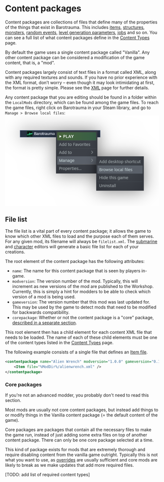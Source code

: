 # Content packages

Content packages are collections of files that define many of the properties of the things that exist in Barotrauma. This includes [items](../ContentTypes/Item.md), [structures](../ContentTypes/Structure.md), [monsters](../ContentTypes/Character.md), [random events](../ContentTypes/RandomEvents.md), [level generation parameters](../ContentTypes/LevelGenerationParameters.md), [jobs](../ContentTypes/Jobs.md) and so on. You can see a full list of what content packages define in the [Content Types](ContentTypes.md) page.

By default the game uses a single content package called "Vanilla". Any other content package can be considered a modification of the game content, that is, a "mod".

Content packages largely consist of text files in a format called XML, along with any required textures and sounds. If you have no prior experience with the XML format, don’t worry – even though it may look intimidating at first, the format is pretty simple. Please see the [XML](XML.md) page for further details.

Any content package that you are editing should be found in a folder within the `LocalMods` directory, which can be found among the game files. To reach the game files, right click on Barotrauma in your Steam library, and go to `Manage > Browse local files`:
![](img/BrowseLocalFiles.png)

## File list

The file list is a vital part of every content package; it allows the game to know which other XML files to load and the purpose each of them serves. For any given mod, its filename will always be `filelist.xml`. The [submarine](../Editors/SubmarineEditor.md) and [character](../Editors/CharacterEditor.md) editors will generate a basic file list for each of your creations.

The root element of the content package has the following attributes:
- `name`: The name for this content package that is seen by players in-game.
- `modversion`: The version number of the mod. Typically, this will increment as new versions of the mod are published to the Workshop. Currently, this is simply a hint for modders to be able to check which version of a mod is being used.
- `gameversion`: The version number that this mod was last updated for. This may be used by the game to detect mods that need to be modified for backwards compatibility.
- `corepackage`: Whether or not the content package is a "core" package, [described in a separate section](#core-packages).

This root element then has a child element for each content XML file that needs to be loaded. The name of each of these child elements must be one of the content types listed in the [Content Types](ContentTypes.md) page.

The following example consists of a single file that defines an [Item file](../ContentTypes/Item.md).

```xml
<contentpackage name="Alien Wrench" modversion="1.0.0" gameversion="0.17.8.0" corepackage="false">
    <Item file="%ModDir%/alienwrench.xml" />
</contentpackage>
```

### Core packages

If you're not an advanced modder, you probably don't need to read this section.

Most mods are usually not core content packages, but instead add things to or modify things in the Vanilla content package (= the default content of the game).

Core packages are packages that contain all the necessary files to make the game run, instead of just adding some extra files on top of another content package. There can only be one core package selected at a time.

This kind of package exists for mods that are extremely thorough and require disabling content from the vanilla game outright. Typically this is not what you want to use, as [overrides](Overrides.md) are usually sufficient and core mods are likely to break as we make updates that add more required files.

[TODO: add list of required content types]
